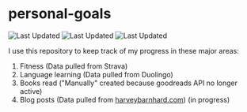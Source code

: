 # personal-goals
![Last Updated](https://img.shields.io/date/1614047198?color=FC4C02&label=Fitness%20Updated&logo=strava)
![Last Updated](https://img.shields.io/date/1614047198?color=7ac70c&label=Language%20Updated&logo=duolingo)
![Last Updated](https://img.shields.io/date/1614047198?color=e9e5cd&label=Books%20Updated&logo=goodreads)

I use this repository to keep track of my progress in these major areas:

1. Fitness (Data pulled from Strava)
2. Language learning (Data pulled from Duolingo)
3. Books read ("Manually" created because goodreads API no longer active)
4. Blog posts (Data pulled from [harveybarnhard.com](https://harveybarnhard.com)) (in progress)
